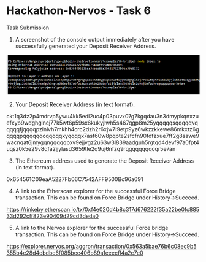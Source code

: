 # Hackathon-Nervos - Task 6
Task Submission
1. A screenshot of the console output immediately after you have successfully generated your Deposit Receiver Address.

![Deposit Receiver Address](DPA.png "Deposit Receiver Address")

2. Your Deposit Receiver Address (in text format).

ckt1q3dz2p4mdrvp5ywu4kk5edl2uc4p03puvx07g7kgqdau3n3dmypkqnxzuefxyp9wdghglncj77k5wt6p59sx6kukyjlwh5s467qgp8m25yqqqqqsqqqqqvqqqqqfjqqqqpzlnlvh7mkhh4crc2dzh2r6xjw7l9etp9yz6wkzzkkewe86mkxtz6gqqqqpqqqqqqcqqqqqxyqqqqx7asf60w8pqpte2sfcfn90fdfzxue7ff2g8sawe9wacnqat6jmygqngqqqqpxv9ejjvgz2u63w3l839aadguh5rgtqd4devf97a0fpt4uqsz0k5e29v8qfa2jjylasd3659tle2q9uj6nfzq9rqgqqqqqqcqr5e7an

3. The Ethereum address used to generate the Deposit Receiver Address (in text format).

0x654561C09eaA5227Fb06C7542AFF9500Bc96a691

4. A link to the Etherscan explorer for the successful Force Bridge transaction. This can be found on Force Bridge under History→Succeed.

https://rinkeby.etherscan.io/tx/0xf4e020d4b8c317d676222f35a22be0fc88533d292cff823e90409d29cd3deda0

5. A link to the Nervos explorer for the successful Force bridge transaction. This can be found on Force Bridge under History→Succeed.

https://explorer.nervos.org/aggron/transaction/0x563a5bae76b6c08ec9b5355b4e28d4ebdbe6f085bee406b89a1eeecff4a2c7e0


